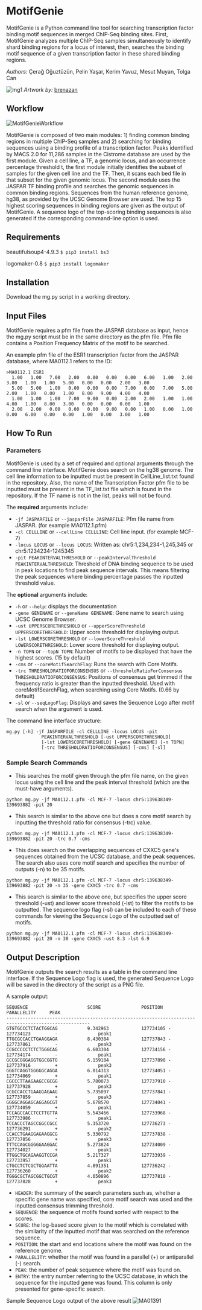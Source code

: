 # MotifGenie
MotifGenie is a Python command line tool for searching transcription factor binding motif sequences in merged ChIP-Seq binding sites. First, MotifGenie analyzes multiple ChIP-Seq samples simultaneously to identify shard binding regions for a locus of interest, then, searches the binding motif sequence of a given transcription factor in these shared binding regions.

*Authors:* Çerağ Oğuztüzün, Pelin Yaşar, Kerim Yavuz, Mesut Muyan, Tolga Can

![mg1](https://user-images.githubusercontent.com/38559757/117874575-cdfc1900-b2a9-11eb-8677-bf2997f75091.jpg)
*Artwork by:* [brenazan](https://www.instagram.com/brenazan/)


## Workflow  
![MotifGenieWorkflow](https://user-images.githubusercontent.com/38559757/114838020-f85ad380-9ddc-11eb-9643-86b475f34198.png)

MotifGenie is composed of two main modules: 1) finding common binding regions in multiple ChIP-Seq samples and 2) searching for binding sequences using a binding profile of a transcription factor. Peaks identified by MACS 2.0 for 11,286 samples in the Cistrome database are used by the first module. Given a cell line, a TF, a genomic locus, and an occurrence percentage threshold t, the first module initially identifies the subset of samples for the given cell line and the TF. Then, it scans each bed file in that subset for the given genomic locus. The second module uses the JASPAR TF binding profile and searches the genomic sequences in common binding regions. Sequences from the human reference genome, hg38, as provided by the UCSC Genome Browser are used. The top 15 highest scoring sequences in binding regions are given as the output of MotifGenie. A sequence logo of the top-scoring binding sequences is also generated if the corresponding command-line option is used.

## Requirements 
beautifulsoup4-4.9.3
`$ pip3 install bs3` 

logomaker-0.8 
`$ pip3 install logomaker`
## Installation  
Download the mg.py script in a working directory.
## Input Files 
MotifGenie requires a pfm file from the JASPAR database as input, hence the mg.py script must be in the same directory as the pfm file. Pfm file contains a Position Frequency Matrix of the motif to be searched.

An example pfm file of the ESR1 transcription factor from the JASPAR database, where MA0112.1 refers to the ID:
```
>MA0112.1 ESR1
  1.00   1.00   7.00   2.00   0.00   0.00   0.00   6.00   1.00   2.00   3.00   1.00   1.00   5.00   0.00   0.00   2.00   3.00
  5.00   5.00   1.00   0.00   0.00   0.00   7.00   0.00   7.00   5.00   2.00   1.00   0.00   1.00   8.00   9.00   4.00   4.00
  1.00   1.00   1.00   7.00   9.00   0.00   2.00   2.00   1.00   1.00   4.00   1.00   8.00   3.00   0.00   0.00   0.00   1.00
  2.00   2.00   0.00   0.00   0.00   9.00   0.00   1.00   0.00   1.00   0.00   6.00   0.00   0.00   1.00   0.00   3.00   1.00
```
## How To Run
### Parameters
MotifGenie is used by a set of required and optional arguments through the command line interface. MotifGenie does search on the hg38 genome. The cell line information to be inputted must be present in CellLine_list.txt found in the repository. Also, the name of the Transcription Factor pfm file to be inputted must be present in the TF_list.txt file which is found in the repository. If the TF name is not in the list, peaks will not be found.

The **required** arguments include:
- `-jf JASPARFILE` or `--jasparFile JASPARFILE`: Pfm file name from JASPAR. (for example MA0112.1.pfm)
- `-cl CELLLINE` or `--cellLine CELLLINE`: Cell line input. (for example MCF-7)
- `-locus LOCUS` or `--locus LOCUS`: Written as: chr5:1,234,234-1,245,345 or chr5:1234234-1245345
- `-pit PEAKINTERVALTHRESHOLD` or `--peakIntervalThreshold PEAKINTERVALTHRESHOLD`: Threshold of DNA binding sequence to be used in peak locations to find peak sequence intervals. This means filtering the peak sequences where binding percentage passes the inputted threshold value.

The **optional** arguments include:
- `-h` or `--help`: displays the documentation
- `-gene GENENAME` or `--geneName GENENAME`: Gene name to search using UCSC Genome Browser.
- `-ust UPPERSCORETHRESHOLD` or `--upperScoreThreshold UPPERSCORETHRESHOLD`: Upper score threshold for displaying output.
- `-lst LOWERSCORETHRESHOLD` or `--lowerScoreThreshold LOWERSCORETHRESHOLD`: Lower score threshold for displaying output.
- `-n TOPN` or `--topN TOPN`: Number of motifs to be displayed that have the highest scores. (15 by default)
- `-cms` or `--coreMotifSearchFlag`: Runs the search with Core Motifs.
- `-trc THRESHOLDRATIOFORCONSENSUS` or `--thresholdRatioForConsensus THRESHOLDRATIOFORCONSENSUS`: Positions of consensus get trimmed if the frequency ratio is greater than the inputted threshold. Used with coreMotifSearchFlag, when searching using Core Motifs. (0.66 by default)
- `-sl` or `--seqLogoFlag`: Displays and saves the Sequence Logo after motif search when the argument is used.

The command line interface structure: 
```
mg.py [-h] -jf JASPARFILE -cl CELLLINE -locus LOCUS -pit
             PEAKINTERVALTHRESHOLD [-ust UPPERSCORETHRESHOLD]
             [-lst LOWERSCORETHRESHOLD] [-gene GENENAME] [-n TOPN]
             [-trc THRESHOLDRATIOFORCONSENSUS] [-cms] [-sl]
```
### Sample Search Commands
- This searches the motif given through the pfm file name, on the given locus using the cell line and the peak interval threshold (which are the must-have arguments).

`python mg.py -jf MA0112.1.pfm -cl MCF-7 -locus chr5:139638349-139693882 -pit 20`
- This search is similar to the above one but does a core motif search by inputting the threshold ratio for consensus (-trc) value.

`python mg.py -jf MA0112.1.pfm -cl MCF-7 -locus chr5:139638349-139693882 -pit 20 -trc 0.7 -cms`
- This does search on the overlapping sequences of CXXC5 gene's sequences obtained from the UCSC database, and the peak sequences. The search also uses core motif search and specifies the number of outputs (-n) to be 35 motifs.

`python mg.py -jf MA0112.1.pfm -cl MCF-7 -locus chr5:139638349-139693882 -pit 20 -n 35 -gene CXXC5 -trc 0.7 -cms`
- This search is similar to the above one, but specifies the upper score threshold (-ust) and lower score threshold (-lst) to filter the motifs to be outputted. The sequence logo flag (-sl) can be included to each of these commands for viewing the Sequence Logo of the outputted set of motifs.

`python mg.py -jf MA0112.1.pfm -cl MCF-7 -locus chr5:139638349-139693882 -pit 20 -n 30 -gene CXXC5 -ust 8.3 -lst 6.9`
## Output Description 
MotifGenie outputs the search results as a table in the command line interface. If the Sequence Logo flag is used, the generated Sequence Logo will be saved in the directory of the script as a PNG file.

A sample output:
```
SEQUENCE                      SCORE               POSITION                      PARALLELITY     PEAK
-----------------------------------------------------------------------------------------------------
GTGTGCCCTCTACTGGCAG           9.342963            127734105 - 127734123         -               peak1
TTGCGCCACCTGAAGGAGA           8.430384            127737843 - 127737861         -               peak3
CCGCCCCCTCTCTGGGCAG           6.603304            127734156 - 127734174         -               peak1
GCCGCGGGAGGTGGCGGTG           6.159184            127737898 - 127737916         +               peak3
GGGTCAGGTGGGGGCAGGA           6.014313            127734051 - 127734069         +               peak1
CGCCCTTAAGAAGCCGCGG           5.780073            127737910 - 127737928         +               peak3
GCGCCACCTGAAGGAGAAG           5.735097            127737841 - 127737859         +               peak3
GGGGCAGGAGCAGGAGCGT           5.678570            127734041 - 127734059         +               peak1
TCCAGCCACCTCCTTGTTA           5.543466            127733968 - 127733986         -               peak1
TCCACCCTAGCCGGCCGCC           5.353720            127736273 - 127736291         +               peak2
CCACCTGAAGGAGAAGGCG           5.330792            127737838 - 127737856         +               peak3
TTTCCAGCGGGGGAAGGAC           5.273824            127734009 - 127734027         +               peak1
TTGGCTGCAGAAGGTCCGA           5.217327            127733939 - 127733957         +               peak1
CTGCCTCTCGCTGGAATTA           4.891351            127736242 - 127736260         +               peak2
TGGGCGCTAGCGGCTGCGT           4.650896            127737810 - 127737828         +               peak3
```

- `HEADER`: the summary of the search parameters such as, whether a specific gene name was specified, core motif search was used and the inputted consensus trimming threshold.
- `SEQUENCE`: the sequence of motifs found sorted with respect to the scores.
- `SCORE`: the log-based score given to the motif which is correlated with the similarity of the inputted motif that was searched on the reference sequence.
- `POSITION`: the start and end locations where the motif was found on the reference genome.
- `PARALLELITY`: whether the motif was found in a parallel (+) or antiparallel (-) search.
- `PEAK`: the number of peak sequence where the motif was found on.
- `ENTRY`: the entry number referring to the UCSC database, in which the sequence for the inputted gene was found. This column is only presented for gene-specific search.

Sample Sequence Logo output of the above result
![MA01391](https://user-images.githubusercontent.com/38559757/109424770-33a06f00-79f6-11eb-83ec-fdbf9fc6b904.png)

